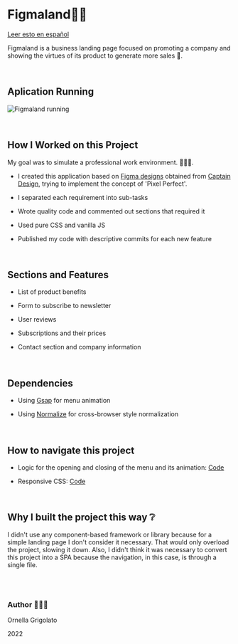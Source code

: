 # Figmaland💙💫

[Leer esto en español](https://github.com/OrnellaGrigolato/Figmaland-landing-page/blob/master/README.en.md)

Figmaland is a business landing page focused on promoting a company and showing the virtues of its product to generate more sales 💸.


<br/>

## Aplication Running

![Figmaland running](https://github.com/OrnellaGrigolato/Figmaland-landing-page/blob/master/Figmaland_Running.gif)

<br/>

## How I Worked on this Project

My goal was to simulate a professional work environment.
👩🏻‍💻.

- I created this application based on [Figma designs](https://figma.com/file/NMGd0gAgQzgpauqhs1vzNG/Figmaland--Business-Landing-page-%28Community%29?node-id=69%3A5241) obtained from [Captain Design](https://captain-design.com), trying to implement the concept of 'Pixel Perfect'.

- I separated each requirement into sub-tasks

- Wrote quality code and commented out sections that required it

- Used pure CSS and vanilla JS

- Published my code with descriptive commits for each new feature

<br/>

## Sections and Features

- List of product benefits

- Form to subscribe to newsletter

- User reviews

- Subscriptions and their prices

- Contact section and company information

<br/>

## Dependencies

- Using [Gsap](https://greensock.com/) for menu animation

- Using [Normalize](https://necolas.github.io/normalize.css/) for cross-browser style normalization

<br />

## How to navigate this project

- Logic for the opening and closing of the menu and its animation: [Code](https://github.com/OrnellaGrigolato/Figmaland-landing-page/blob/f3685b7e0718356a79e64c6bd1cc72493cb3c092/src/js.js#L16)

- Responsive CSS: [Code](https://github.com/OrnellaGrigolato/Figmaland-landing-page/blob/f3685b7e0718356a79e64c6bd1cc72493cb3c092/src/style.css#L270)

<br />

## Why I built the project this way ❔

I didn't use any component-based framework or library because for a simple landing page I don't consider it necessary. That would only overload the project, slowing it down. Also, I didn't think it was necessary to convert this project into a SPA because the navigation, in this case, is through a single file.

<br />
<br />

### Author 🙋🏻‍♀️

Ornella Grigolato

2022